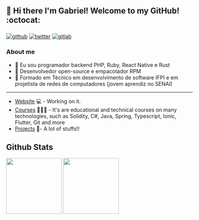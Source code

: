 ## 👋 Hi there I'm Gabriel! Welcome to my GitHub! :octocat:

### 

[![github](https://img.shields.io/badge/-Github-000?style=for-the-badge&logo=Github&logoColor=white&link=https://github.com/th3void)](https://github.com/th3void)
[![twitter](https://img.shields.io/badge/Twitter-1DA1F2?style=for-the-badge&logo=twitter&logoColor=white)](https://twitter.com/LnvVoid) 
[![gitlab](https://img.shields.io/badge/GitLab-330F63?style=for-the-badge&logo=gitlab&logoColor=white)](https://gitlab.com/Th3VoidOfficial)

### About me
- 🦇 Eu sou programador backend PHP, Ruby, React Native e Rust
- 🐺 Desenvolvedor open-source e empacotador RPM
- 🐺 Formado em Técnico em desenvolvimento de software IFPI e em projetista de  redes de computadores (jovem aprendiz no SENAI)
---
- [Website](https://kodirian.github.io/) 💻 - Working on it.
- [Courses](https://kodirian.github.io/learn.html) 👨🏼‍🏫 - It's are educational and technical courses on many technologies, such as Solidity, C#, Java, Spring, Typescript, Ionic, Flutter, Git and more
- [Projects](https://github.com/th3void/projects) 🚀- A lot of stuffs!!

## Github Stats

<span>
   <img height="150vw" src="https://github-readme-stats.vercel.app/api?username=th3void&count_private=true&show_icons=true&theme=dracula&&include_all_commits=true&hide=contribs&hide_border=false"/>
   <img height="150vw" src="https://github-readme-stats-eight-theta.vercel.app/api/top-langs/?username=th3void&hide=html,python&layout=compact&langs_count=8&theme=dracula"/>
</span>


<!--
**th3void/th3void** is a ✨ _special_ ✨ repository because its `README.md` (this file) appears on your GitHub profile.

Here are some ideas to get you started:

- 🔭 I’m currently working on ...
- 🌱 I’m currently learning ...
- 👯 I’m looking to collaborate on ...
- 🤔 I’m looking for help with ...
- 💬 Ask me about ...
- 📫 How to reach me: ...
- 😄 Pronouns: ...
- ⚡ Fun fact: ...
-->

